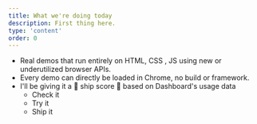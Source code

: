 ```yaml
---
title: What we're doing today
description: First thing here.
type: 'content'
order: 0
---
```


- Real demos that run entirely on HTML, CSS , JS using new or underutilized browser APIs.
- Every demo can directly be loaded in Chrome, no build or framework.
- I'll be giving it a 🚢 ship score 🚢 based on Dashboard's usage data
	- Check it
	- Try it
	- Ship it